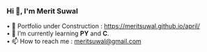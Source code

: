 ### Hi 👋, I'm Merit Suwal

• 📑 Portfolio under Construction : https://meritsuwal.github.io/april/ <br />
• 🌱 I’m currently learning **PY** and **C**. <br />
• 📫 How to reach me : meritsuwal@gmail.com <br />
<!--
**MeritSuwal/MeritSuwal** is a ✨ _special_ ✨ repository because its `README.md` (this file) appears on your GitHub profile.

Here are some ideas to get you started:

- 🔭 I’m currently working on ...
- 🌱 I’m currently learning ...
- 👯 I’m looking to collaborate on ...
- 🤔 I’m looking for help with ...
- 💬 Ask me about ...
- 📫 How to reach me: ...
- 😄 Pronouns: ...
- ⚡ Fun fact: ...
-->

